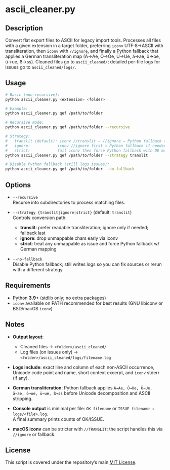 # ascii_cleaner.py

## Description
Convert flat export files to ASCII for legacy import tools. Processes all files with a given extension in a target folder, preferring `iconv` UTF‑8→ASCII with transliteration, then `iconv` with `//ignore`, and finally a Python fallback that applies a German transliteration map (Ä→Ae, Ö→Oe, Ü→Ue, ä→ae, ö→oe, ü→ue, ß→ss). Cleaned files go to `ascii_cleaned/`; detailed per‑file logs for issues go to `ascii_cleaned/logs/`.

## Usage
```bash
# Basic (non‑recursive):
python ascii_cleaner.py <extension> <folder>

# Example:
python ascii_cleaner.py qef /path/to/folder

# Recursive mode:
python ascii_cleaner.py qef /path/to/folder --recursive

# Strategy:
#   translit (default): iconv //translit → //ignore → Python fallback (DE map)
#   ignore:            iconv //ignore first → Python fallback if needed
#   strict:            fail iconv then force Python fallback with DE map
python ascii_cleaner.py qef /path/to/folder --strategy translit

# Disable Python fallback (still logs issues):
python ascii_cleaner.py qef /path/to/folder --no-fallback
```

## Options

- `--recursive`  
  Recurse into subdirectories to process matching files.

- `--strategy {translit|ignore|strict}` (default: `translit`)  
  Controls conversion path:
  - **translit**: prefer readable transliteration; ignore only if needed; fallback last
  - **ignore**: drop unmappable chars early via iconv
  - **strict**: treat any unmappable as issue and force Python fallback w/ German mapping

- `--no-fallback`  
  Disable Python fallback; still writes logs so you can fix sources or rerun with a different strategy.


## Requirements

- Python **3.9+** (stdlib only; no extra packages)
- `iconv` available on PATH recommended for best results (GNU libiconv or BSD/macOS `iconv`)


## Notes

- **Output layout**:  
  - Cleaned files → `<folder>/ascii_cleaned/`  
  - Log files (on issues only) → `<folder>/ascii_cleaned/logs/filename.log`

- **Logs include**: exact line and column of each non‑ASCII occurrence, Unicode code point and name, short context excerpt, and `iconv` stderr (if any).

- **German transliteration**: Python fallback applies `Ä→Ae, Ö→Oe, Ü→Ue, ä→ae, ö→oe, ü→ue, ß→ss` before Unicode decomposition and ASCII stripping.

- **Console output** is minimal per file: `OK filename` or `ISSUE filename → logs/<file>.log`.  
  A final summary prints counts of OK/ISSUE.

- **macOS iconv** can be stricter with `//TRANSLIT`; the script handles this via `//ignore` or fallback.


## License
This script is covered under the repository’s main [MIT License](../LICENSE).
